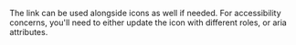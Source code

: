 The link can be used alongside icons as well if needed. For accessibility
concerns, you'll need to either update the icon with different roles, or aria
attributes.
